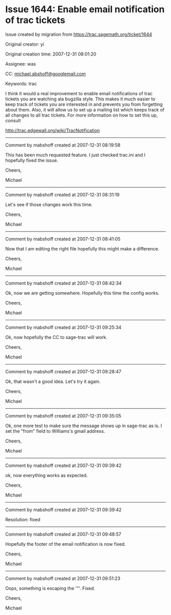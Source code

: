 # Issue 1644: Enable email notification of trac tickets

Issue created by migration from https://trac.sagemath.org/ticket/1644

Original creator: yi

Original creation time: 2007-12-31 08:01:20

Assignee: was

CC:  michael.abshoff@googlemail.com

Keywords: trac

I think it would a real improvement to enable email notifications of trac tickets you are watching ala bugzilla style.  This makes it much easier to keep track of tickets you are interested in and prevents you from forgetting about them.  Also, it will allow us to set up a mailing list which keeps track of all changes to all trac tickets.  For more information on how to set this up, consult 

http://trac.edgewall.org/wiki/TracNotification


---

Comment by mabshoff created at 2007-12-31 08:19:58

This has been much requested feature. I just checked trac.ini and I hopefully fixed the issue.

Cheers,

Michael


---

Comment by mabshoff created at 2007-12-31 08:31:19

Let's see if those changes work this time.

Cheers,

Michael


---

Comment by mabshoff created at 2007-12-31 08:41:05

Now that I am editing the right file hopefully this might make a difference.

Cheers,

Michael


---

Comment by mabshoff created at 2007-12-31 08:42:34

Ok, now we are getting somewhere. Hopefully this time the config works.

Cheers,

Michael


---

Comment by mabshoff created at 2007-12-31 09:25:34

Ok, now hopefully the CC to sage-trac will work.

Cheers,

Michael


---

Comment by mabshoff created at 2007-12-31 09:28:47

Ok, that wasn't a good idea. Let's try it again.

Cheers,

Michael


---

Comment by mabshoff created at 2007-12-31 09:35:05

Ok, one more test to make sure the message shows up in sage-trac as is. I set the "from" field to Williams's gmail address.

Cheers,

Michael


---

Comment by mabshoff created at 2007-12-31 09:39:42

ok, now everything works as expected.

Cheers,

Michael


---

Comment by mabshoff created at 2007-12-31 09:39:42

Resolution: fixed


---

Comment by mabshoff created at 2007-12-31 09:48:57

Hopefully the footer of the email notification is now fixed.

Cheers,

Michael


---

Comment by mabshoff created at 2007-12-31 09:51:23

Oops, something is escaping the '"'. Fixed.

Cheers,

Michael
